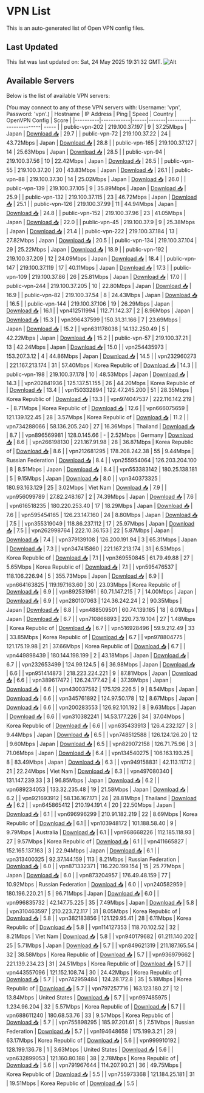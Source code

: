 # VPN List

This is an auto-generated list of Open VPN config files.

## Last Updated

This list was last updated on: Sat, 24 May 2025 19:31:32 GMT.
![Alt](https://repobeats.axiom.co/api/embed/186b98318ef1479477931607c1ad7d823f12451f.svg "Repobeats analytics image")

## Available Servers

Below is the list of available VPN servers:

(You may connect to any of these VPN servers with: Username: 'vpn', Password: 'vpn'.)
| Hostname | IP Address | Ping | Speed | Country | OpenVPN Config | Score |
|----------|------------|------|-------|---------|----------------| ----- |
| public-vpn-202 | 219.100.37.197 | 9 | 37.25Mbps | Japan | [Download 📥](./configs/server_0_JP.ovpn) | 29.7 |
| public-vpn-72 | 219.100.37.22 | 24 | 43.72Mbps | Japan | [Download 📥](./configs/server_1_JP.ovpn) | 28.8 |
| public-vpn-165 | 219.100.37.127 | 14 | 25.63Mbps | Japan | [Download 📥](./configs/server_2_JP.ovpn) | 28.5 |
| public-vpn-94 | 219.100.37.56 | 10 | 22.42Mbps | Japan | [Download 📥](./configs/server_3_JP.ovpn) | 26.5 |
| public-vpn-55 | 219.100.37.20 | 20 | 43.83Mbps | Japan | [Download 📥](./configs/server_4_JP.ovpn) | 26.1 |
| public-vpn-88 | 219.100.37.30 | 14 | 25.02Mbps | Japan | [Download 📥](./configs/server_5_JP.ovpn) | 26.0 |
| public-vpn-139 | 219.100.37.105 | 9 | 35.89Mbps | Japan | [Download 📥](./configs/server_6_JP.ovpn) | 25.9 |
| public-vpn-132 | 219.100.37.115 | 23 | 46.72Mbps | Japan | [Download 📥](./configs/server_7_JP.ovpn) | 25.1 |
| public-vpn-126 | 219.100.37.99 | 11 | 44.94Mbps | Japan | [Download 📥](./configs/server_8_JP.ovpn) | 24.8 |
| public-vpn-152 | 219.100.37.96 | 23 | 41.05Mbps | Japan | [Download 📥](./configs/server_9_JP.ovpn) | 22.0 |
| public-vpn-45 | 219.100.37.9 | 9 | 25.38Mbps | Japan | [Download 📥](./configs/server_10_JP.ovpn) | 21.4 |
| public-vpn-222 | 219.100.37.184 | 13 | 27.82Mbps | Japan | [Download 📥](./configs/server_11_JP.ovpn) | 20.5 |
| public-vpn-134 | 219.100.37.104 | 29 | 25.22Mbps | Japan | [Download 📥](./configs/server_12_JP.ovpn) | 18.9 |
| public-vpn-192 | 219.100.37.209 | 12 | 24.09Mbps | Japan | [Download 📥](./configs/server_13_JP.ovpn) | 18.4 |
| public-vpn-147 | 219.100.37.119 | 17 | 40.11Mbps | Japan | [Download 📥](./configs/server_14_JP.ovpn) | 17.3 |
| public-vpn-109 | 219.100.37.86 | 26 | 25.81Mbps | Japan | [Download 📥](./configs/server_15_JP.ovpn) | 17.0 |
| public-vpn-244 | 219.100.37.205 | 10 | 22.80Mbps | Japan | [Download 📥](./configs/server_16_JP.ovpn) | 16.9 |
| public-vpn-82 | 219.100.37.54 | 8 | 24.43Mbps | Japan | [Download 📥](./configs/server_17_JP.ovpn) | 16.5 |
| public-vpn-144 | 219.100.37.106 | 19 | 26.29Mbps | Japan | [Download 📥](./configs/server_18_JP.ovpn) | 16.1 |
| vpn412511994 | 112.71.142.37 | 2 | 8.96Mbps | Japan | [Download 📥](./configs/server_19_JP.ovpn) | 15.3 |
| vpn396437599 | 150.31.31.166 | 7 | 23.69Mbps | Japan | [Download 📥](./configs/server_20_JP.ovpn) | 15.2 |
| vpn631178038 | 14.132.250.49 | 5 | 42.22Mbps | Japan | [Download 📥](./configs/server_21_JP.ovpn) | 15.2 |
| public-vpn-57 | 219.100.37.21 | 13 | 42.24Mbps | Japan | [Download 📥](./configs/server_22_JP.ovpn) | 15.0 |
| vpn254435973 | 153.207.3.12 | 4 | 44.86Mbps | Japan | [Download 📥](./configs/server_23_JP.ovpn) | 14.5 |
| vpn232960273 | 221.167.213.174 | 31 | 57.40Mbps | Korea Republic of | [Download 📥](./configs/server_24_KR.ovpn) | 14.3 |
| public-vpn-198 | 219.100.37.178 | 10 | 48.53Mbps | Japan | [Download 📥](./configs/server_25_JP.ovpn) | 14.3 |
| vpn202841936 | 125.137.51.155 | 26 | 44.20Mbps | Korea Republic of | [Download 📥](./configs/server_26_KR.ovpn) | 13.4 |
| vpn150332894 | 122.47.245.200 | 51 | 28.35Mbps | Korea Republic of | [Download 📥](./configs/server_27_KR.ovpn) | 13.3 |
| vpn974047537 | 222.116.142.219 | - | 8.71Mbps | Korea Republic of | [Download 📥](./configs/server_28_KR.ovpn) | 12.6 |
| vpn666075659 | 121.139.122.45 | 28 | 3.57Mbps | Korea Republic of | [Download 📥](./configs/server_29_KR.ovpn) | 11.2 |
| vpn734288066 | 58.136.205.240 | 27 | 16.36Mbps | Thailand | [Download 📥](./configs/server_30_TH.ovpn) | 8.7 |
| vpn896569981 | 128.0.145.66 | - | 2.52Mbps | Germany | [Download 📥](./configs/server_31_DE.ovpn) | 8.6 |
| vpn266198130 | 221.167.91.98 | 28 | 36.87Mbps | Korea Republic of | [Download 📥](./configs/server_32_KR.ovpn) | 8.6 |
| vpn212681295 | 178.208.242.38 | 55 | 9.44Mbps | Russian Federation | [Download 📥](./configs/server_33_RU.ovpn) | 8.4 |
| vpn255954064 | 126.203.204.100 | 8 | 8.51Mbps | Japan | [Download 📥](./configs/server_34_JP.ovpn) | 8.4 |
| vpn553383142 | 180.25.138.181 | 5 | 9.15Mbps | Japan | [Download 📥](./configs/server_35_JP.ovpn) | 8.0 |
| vpn340373325 | 180.93.163.129 | 25 | 3.02Mbps | Viet Nam | [Download 📥](./configs/server_36_VN.ovpn) | 7.9 |
| vpn956099789 | 27.82.248.167 | 2 | 74.39Mbps | Japan | [Download 📥](./configs/server_37_JP.ovpn) | 7.6 |
| vpn616518235 | 180.220.253.40 | 17 | 18.29Mbps | Japan | [Download 📥](./configs/server_38_JP.ovpn) | 7.6 |
| vpn595454165 | 126.23.147.160 | 24 | 8.80Mbps | Japan | [Download 📥](./configs/server_39_JP.ovpn) | 7.5 |
| vpn355319049 | 118.86.237.112 | 17 | 25.97Mbps | Japan | [Download 📥](./configs/server_40_JP.ovpn) | 7.5 |
| vpn262998764 | 222.10.36.153 | 22 | 5.87Mbps | Japan | [Download 📥](./configs/server_41_JP.ovpn) | 7.4 |
| vpn379139108 | 126.200.191.94 | 3 | 65.31Mbps | Japan | [Download 📥](./configs/server_42_JP.ovpn) | 7.3 |
| vpn347415860 | 221.167.213.174 | 31 | 6.53Mbps | Korea Republic of | [Download 📥](./configs/server_43_KR.ovpn) | 7.1 |
| vpn369550845 | 61.79.49.88 | 27 | 5.65Mbps | Korea Republic of | [Download 📥](./configs/server_44_KR.ovpn) | 7.1 |
| vpn595476537 | 118.106.226.94 | 5 | 355.73Mbps | Japan | [Download 📥](./configs/server_45_JP.ovpn) | 6.9 |
| vpn664163825 | 119.197.163.60 | 30 | 23.03Mbps | Korea Republic of | [Download 📥](./configs/server_46_KR.ovpn) | 6.9 |
| vpn892531961 | 60.71.147.215 | 7 | 14.00Mbps | Japan | [Download 📥](./configs/server_47_JP.ovpn) | 6.9 |
| vpn280107063 | 124.36.242.24 | 2 | 90.35Mbps | Japan | [Download 📥](./configs/server_48_JP.ovpn) | 6.8 |
| vpn488509501 | 60.74.139.165 | 18 | 6.01Mbps | Japan | [Download 📥](./configs/server_49_JP.ovpn) | 6.7 |
| vpn710866893 | 220.73.19.104 | 27 | 1.48Mbps | Korea Republic of | [Download 📥](./configs/server_50_KR.ovpn) | 6.7 |
| vpn516928496 | 59.9.212.49 | 33 | 33.85Mbps | Korea Republic of | [Download 📥](./configs/server_51_KR.ovpn) | 6.7 |
| vpn978804775 | 121.175.19.98 | 21 | 37.66Mbps | Korea Republic of | [Download 📥](./configs/server_52_KR.ovpn) | 6.7 |
| vpn449898439 | 180.144.198.199 | 2 | 43.18Mbps | Japan | [Download 📥](./configs/server_53_JP.ovpn) | 6.7 |
| vpn232653499 | 124.99.124.5 | 6 | 36.98Mbps | Japan | [Download 📥](./configs/server_54_JP.ovpn) | 6.6 |
| vpn951414873 | 218.223.224.221 | 9 | 87.81Mbps | Japan | [Download 📥](./configs/server_55_JP.ovpn) | 6.6 |
| vpn389617472 | 126.24.177.42 | 4 | 37.39Mbps | Japan | [Download 📥](./configs/server_56_JP.ovpn) | 6.6 |
| vpn430037582 | 175.129.226.5 | 9 | 8.54Mbps | Japan | [Download 📥](./configs/server_57_JP.ovpn) | 6.6 |
| vpn345761892 | 124.97.50.178 | 12 | 8.67Mbps | Japan | [Download 📥](./configs/server_58_JP.ovpn) | 6.6 |
| vpn200283553 | 126.92.101.192 | 8 | 9.63Mbps | Japan | [Download 📥](./configs/server_59_JP.ovpn) | 6.6 |
| vpn310382241 | 14.53.177.226 | 34 | 37.04Mbps | Korea Republic of | [Download 📥](./configs/server_60_KR.ovpn) | 6.6 |
| vpn635433913 | 126.4.232.127 | 3 | 9.44Mbps | Japan | [Download 📥](./configs/server_61_JP.ovpn) | 6.5 |
| vpn748512588 | 126.124.126.20 | 12 | 9.60Mbps | Japan | [Download 📥](./configs/server_62_JP.ovpn) | 6.5 |
| vpn829072158 | 126.71.75.96 | 3 | 71.06Mbps | Japan | [Download 📥](./configs/server_63_JP.ovpn) | 6.4 |
| vpn134540275 | 106.163.193.25 | 8 | 83.49Mbps | Japan | [Download 📥](./configs/server_64_JP.ovpn) | 6.3 |
| vpn949158831 | 42.113.117.12 | 21 | 22.24Mbps | Viet Nam | [Download 📥](./configs/server_65_VN.ovpn) | 6.3 |
| vpn497080340 | 131.147.239.33 | 3 | 96.85Mbps | Japan | [Download 📥](./configs/server_66_JP.ovpn) | 6.2 |
| vpn689234053 | 133.32.235.48 | 19 | 21.58Mbps | Japan | [Download 📥](./configs/server_67_JP.ovpn) | 6.2 |
| vpn921693912 | 58.136.167.171 | 24 | 28.81Mbps | Thailand | [Download 📥](./configs/server_68_TH.ovpn) | 6.2 |
| vpn645865412 | 210.194.191.4 | 20 | 22.50Mbps | Japan | [Download 📥](./configs/server_69_JP.ovpn) | 6.1 |
| vpn696996299 | 210.91.182.219 | 22 | 8.69Mbps | Korea Republic of | [Download 📥](./configs/server_70_KR.ovpn) | 6.1 |
| vpn103948172 | 101.188.58.40 | 9 | 9.79Mbps | Australia | [Download 📥](./configs/server_71_AU.ovpn) | 6.1 |
| vpn968668226 | 112.185.118.93 | 27 | 9.57Mbps | Korea Republic of | [Download 📥](./configs/server_72_KR.ovpn) | 6.1 |
| vpn411665827 | 152.165.137.163 | 3 | 22.94Mbps | Japan | [Download 📥](./configs/server_73_JP.ovpn) | 6.1 |
| vpn313400325 | 92.37.144.159 | 113 | 8.21Mbps | Russian Federation | [Download 📥](./configs/server_74_RU.ovpn) | 6.0 |
| vpn871332371 | 116.220.199.154 | 15 | 25.77Mbps | Japan | [Download 📥](./configs/server_75_JP.ovpn) | 6.0 |
| vpn873204957 | 176.49.48.159 | 77 | 10.92Mbps | Russian Federation | [Download 📥](./configs/server_76_RU.ovpn) | 6.0 |
| vpn240582959 | 180.196.220.21 | 5 | 96.71Mbps | Japan | [Download 📥](./configs/server_77_JP.ovpn) | 6.0 |
| vpn996835732 | 42.147.75.225 | 35 | 7.49Mbps | Japan | [Download 📥](./configs/server_78_JP.ovpn) | 5.8 |
| vpn310463597 | 210.223.72.117 | 31 | 8.05Mbps | Korea Republic of | [Download 📥](./configs/server_79_KR.ovpn) | 5.8 |
| vpn382183856 | 121.129.95.41 | 28 | 6.11Mbps | Korea Republic of | [Download 📥](./configs/server_80_KR.ovpn) | 5.8 |
| vpn114127353 | 118.70.102.52 | 32 | 8.21Mbps | Viet Nam | [Download 📥](./configs/server_81_VN.ovpn) | 5.8 |
| vpn940179682 | 61.211.140.202 | 25 | 5.71Mbps | Japan | [Download 📥](./configs/server_82_JP.ovpn) | 5.7 |
| vpn849621319 | 211.187.165.54 | 32 | 38.58Mbps | Korea Republic of | [Download 📥](./configs/server_83_KR.ovpn) | 5.7 |
| vpn936979662 | 221.139.234.23 | 31 | 24.51Mbps | Korea Republic of | [Download 📥](./configs/server_84_KR.ovpn) | 5.7 |
| vpn443557096 | 121.152.108.74 | 30 | 24.42Mbps | Korea Republic of | [Download 📥](./configs/server_85_KR.ovpn) | 5.7 |
| vpn742959484 | 124.28.172.8 | 35 | 5.18Mbps | Korea Republic of | [Download 📥](./configs/server_86_KR.ovpn) | 5.7 |
| vpn797257716 | 163.123.180.27 | 12 | 13.84Mbps | United States | [Download 📥](./configs/server_87_US.ovpn) | 5.7 |
| vpn997485975 | 1.234.96.204 | 32 | 5.57Mbps | Korea Republic of | [Download 📥](./configs/server_88_KR.ovpn) | 5.7 |
| vpn688611240 | 180.68.53.76 | 33 | 9.57Mbps | Korea Republic of | [Download 📥](./configs/server_89_KR.ovpn) | 5.7 |
| vpn755898295 | 185.97.201.61 | 5 | 7.51Mbps | Russian Federation | [Download 📥](./configs/server_90_RU.ovpn) | 5.7 |
| vpn194648658 | 175.199.3.21 | 29 | 63.17Mbps | Korea Republic of | [Download 📥](./configs/server_91_KR.ovpn) | 5.6 |
| vpn999910192 | 128.199.136.78 | 1 | 3.63Mbps | United States | [Download 📥](./configs/server_92_US.ovpn) | 5.6 |
| vpn632899053 | 121.160.80.188 | 38 | 2.78Mbps | Korea Republic of | [Download 📥](./configs/server_93_KR.ovpn) | 5.6 |
| vpn791967644 | 114.207.90.21 | 36 | 49.75Mbps | Korea Republic of | [Download 📥](./configs/server_94_KR.ovpn) | 5.5 |
| vpn755973368 | 121.184.25.181 | 31 | 19.51Mbps | Korea Republic of | [Download 📥](./configs/server_95_KR.ovpn) | 5.5 |
